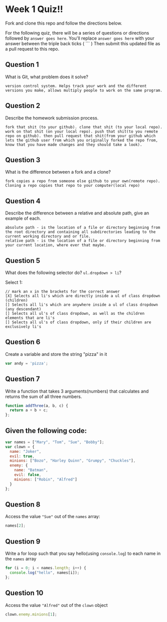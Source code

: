 # Week 1 Quiz!!
Fork and clone this repo and follow the directions below.

For the following quiz, there will be a series of questions or directions followed by `answer goes here`. You'll replace `answer goes here` with your answer between the triple back ticks ( \`\`\` ) Then submit this updated file as a pull request to this repo.

## Question 1

What is Git, what problem does it solve?

```
version control system. Helps track your work and the different versions you make, allows multiply people to work on the same program.

```

## Question 2

Describe the homework submission process.

```
fork that shit (to your github). clone that shit (to your local repo). work on that shit (on your local repo). push that shit(to you remote repo on github). then pull request that shit(from your github which lets the github user from which you originally forked the repo from, know that you have made changes and they should take a look).

```

## Question 3

What is the difference between a fork and a clone?

```
fork copies a repo from someone else github to your own(remote repo). Cloning a repo copies that repo to your computer(local repo)

```

## Question 4

Describe the difference between a relative and absolute path, give an example of each.

```
absolute path - is the location of a file or directory beginning from the root directory and containing all subdirectories leading to the current working directory and or file.
relative path - is the location of a file or directory beginning from your current location, where ever that maybe.

```

## Question 5

What does the following selector do?  `ul.dropdown > li`?

Select 1:
```
// mark an x in the brackets for the correct answer
[X] Selects all li's which are directly inside a ul of class dropdown (children)
[] Selects all li's which are anywhere inside a ul of class dropdown (any descendant)
[] Selects all ul's of class dropdown, as well as the children elements that are li's
[] Selects all ul's of class dropdown, only if their children are exclusively li's
```

## Question 6

Create a variable and store the string "pizza" in it

```js
var andy = 'pizza';
```

## Question 7

Write a function that takes 3 arguments(numbers) that calculates and returns the sum of all three numbers.

```js
function addThree(a, b, c) {
  return a + b + c;
};
```

## Given the following code:

```js
var names = ["Mary", "Tom", "Sue", "Bobby"];
var clown = {
  name: "Joker",
  evil: true,
  minions: ["Bozo", "Harley Quinn", "Grumpy", "Chuckles"],
  enemy: {
    name: "Batman",
    evil: false,
    minions: ["Robin", "Alfred"]  
  }
};
```

## Question 8

Access the value `"Sue"` out of the `names` array:

```js
names[2];
```

## Question 9

Write a for loop such that you say hello(using `console.log`) to each name in the `names` array

```js
for (i = 0; i < names.length; i++) {
  console.log("hello", names[i]);
};
```

## Question 10

Access the value `"Alfred"` out of the `clown` object

```js
clown.enemy.minions[1];
```


